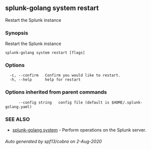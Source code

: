 ## splunk-golang system restart

Restart the Splunk instance

### Synopsis

Restart the Splunk instance

```
splunk-golang system restart [flags]
```

### Options

```
  -c, --confirm   Confirm you would like to restart.
  -h, --help      help for restart
```

### Options inherited from parent commands

```
      --config string   config file (default is $HOME/.splunk-golang.yaml)
```

### SEE ALSO

- [splunk-golang system](splunk-golang_system.md) - Perform operations on the Splunk server.

###### Auto generated by spf13/cobra on 2-Aug-2020
